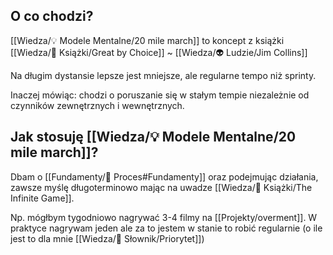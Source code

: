 ## O co chodzi?
[[Wiedza/💡 Modele Mentalne/20 mile march]] to koncept z książki [[Wiedza/📖 Książki/Great by Choice]] ~ [[Wiedza/👽 Ludzie/Jim Collins]]

Na długim dystansie lepsze jest mniejsze, ale regularne tempo niż sprinty.

Inaczej mówiąc: chodzi o poruszanie się w stałym tempie niezależnie od czynników zewnętrznych i wewnętrznych.

## Jak stosuję [[Wiedza/💡 Modele Mentalne/20 mile march]]?
Dbam o [[Fundamenty/💫 Proces#Fundamenty]] oraz podejmując działania, zawsze myślę długoterminowo mając na uwadze [[Wiedza/📖 Książki/The Infinite Game]].

Np. mógłbym tygodniowo nagrywać 3-4 filmy na [[Projekty/overment]]. W praktyce nagrywam jeden ale za to jestem w stanie to robić regularnie (o ile jest to dla mnie [[Wiedza/📑 Słownik/Priorytet]])